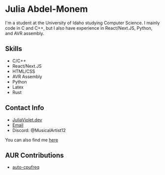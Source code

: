 # Julia Abdel-Monem

I'm a student at the University of Idaho studying Computer Science. I mainly code in C and C++, but I also have experience in React/Next.JS, Python, and AVR assembly.

## Skills

- C/C++
- React/Next.JS
- HTML/CSS
- AVR Assembly
- Python
- Latex
- Rust

## Contact Info

- [JuliaViolet.dev](https://Juliaviolet.dev)
- [Email](mailto:Julia.violet@outlook.com)
- Discord: @MusicalArtist12

You can also find me [here](https://Juliaviolet.dev/Contact)

## AUR Contributions 

- [auto-cpufreq](https://aur.archlinux.org/packages/auto-cpufreq)
